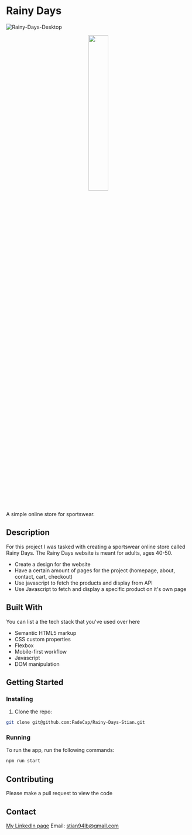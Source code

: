 # Rainy Days

![Rainy-Days-Desktop](https://github.com/FadeCap/Rainy-Days-Stian/assets/116163360/7e377931-7896-460c-8e1d-fcc439ce335f)
<p align="center" width="100%">
    <img width="33%" src="![Rainy-Days-mobile](https://github.com/FadeCap/Rainy-Days-Stian/assets/116163360/cdf9f8e4-4375-4323-b120-97ffbfcfb1ed)"> 
</p>

A simple online store for sportswear. 

## Description

For this project I was tasked with creating a sportswear online store called Rainy Days. 
The Rainy Days website is meant for adults, ages 40-50. 

- Create a design for the website
- Have a certain amount of pages for the project (homepage, about, contact, cart, checkout)
- Use javascript to fetch the products and display from API
- Use Javascript to fetch and display a specific product on it's own page

## Built With

You can list a the tech stack that you've used over here

- Semantic HTML5 markup
- CSS custom properties
- Flexbox
- Mobile-first workflow
- Javascript
- DOM manipulation


## Getting Started

### Installing


1. Clone the repo:

```bash
git clone git@github.com:FadeCap/Rainy-Days-Stian.git
```

### Running

To run the app, run the following commands:

```bash
npm run start
```

## Contributing

Please make a pull request to view the code 

## Contact

[My LinkedIn page](www.linkedin.com)
Email: stian94lb@gmail.com
